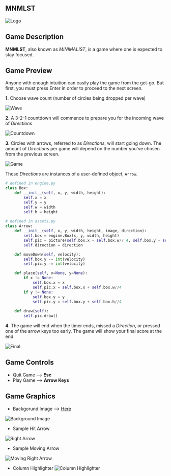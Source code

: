 ## MNMLST
![Logo](captaincoco4.github.io/logo.PNG)

## Game Description
**MNMLST**, also known as _MINIMALIST_, is a game where one is expected to stay focused.

## Game Preview
Anyone with enough intuition can easily play the game from the get-go. But first, you must press Enter in order to proceed to the next screen.

**1.** Choose wave count (number of circles being dropped per wave)

![ Wave ](captaincoco4.github.io/wave.PNG)

**2.** A 3-2-1 countdown will commence to prepare you for the incoming wave of _Directions_

![ Countdown ](captaincoco4.github.io/countdown.PNG)

**3.** Circles with arrows, referred to as _Directions_, will start going down. The amount of _Directions_ per game will depend on the number you've chosen from the previous screen.

![ Game ](captaincoco4.github.io/game.PNG)

These _Directions_ are instances of a user-defined object, `Arrow`.
```python
# defined in engine.py
class Box:
    def __init__(self, x, y, width, height):
        self.x = x
        self.y = y
        self.w = width
        self.h = height
        
# defined in assets.py
class Arrow:
    def __init__(self, x, y, width, height, image, direction):
        self.box = engine.Box(x, y, width, height)
        self.pic = picture(self.box.x + self.box.w// 4, self.box.y + self.box.y // 4, self.box.w//2, image, height=self.box.h//2)
        self.direction = direction

    def moveDown(self, velocity):
        self.box.y -= int(velocity)
        self.pic.y -= int(velocity)

    def place(self, x=None, y=None):
        if x != None:
            self.box.x = x
            self.pic.x = self.box.x + self.box.w//4
        if y != None:
            self.box.y = y
            self.pic.y = self.box.y + self.box.h//4
    
    def draw(self):
        self.pic.draw()
```

**4.** The game will end when the timer ends, missed a _Direction_, or pressed one of the arrow keys too early. The game will show your final score at the end.

![ Final ](captaincoco4.github.io/final.PNG)

## Game Controls
- Quit Game --> **Esc**
- Play Game --> **Arrow Keys**

## Game Graphics
- Backgorund Image --> [ Here ](https://wallpaperscraft.com/download/triangles_patterns_texture_127001/3840x2160?fbclid=IwAR2-L6SA7j3C1TfD8mKRmt77QAE49_pKG5UdW-1SPc1-MigsAmg-in7nWmc)

![ Background Image ](captaincoco4.github.io/background2.jpg)

- Sample Hit Arrow

![ Right Arrow ](captaincoco4.github.io/right.png)

- Sample Moving Arrow

![ Moving Right Arrow ](captaincoco4.github.io/mright.png)

- Column Highlighter
![ Column Highlighter ](captaincoco4.github.io/highlighter.png)
